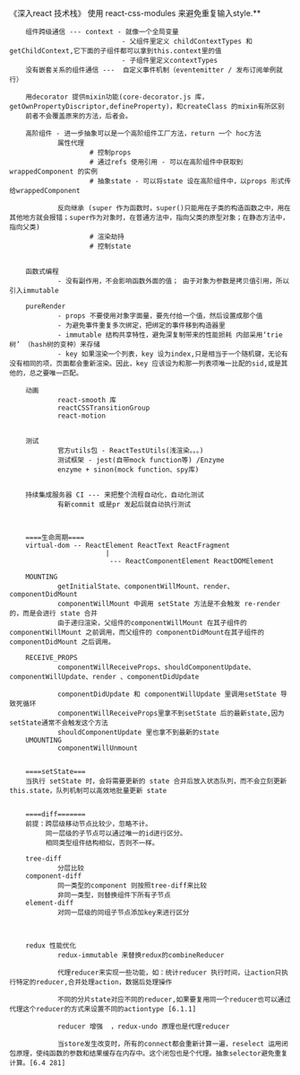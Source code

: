 《深入react 技术栈》
        使用 react-css-modules 来避免重复输入style.**

        组件跨级通信 --- context - 就像一个全局变量
                                - 父组件里定义 childContextTypes 和 getChildContext,它下面的子组件都可以拿到this.context里的值
                                - 子组件里定义contextTypes
        没有嵌套关系的组件通信 ---  自定义事件机制（eventemitter / 发布订阅单例就行）

        用decorator 提供mixin功能(core-decorator.js 库，getOwnPropertyDiscriptor,defineProperty)，和createClass 的mixin有所区别
        前者不会覆盖原来的方法，后者会。

        高阶组件 - 进一步抽象可以是一个高阶组件工厂方法，return 一个 hoc方法
                属性代理
                        # 控制props
                        # 通过refs 使用引用 - 可以在高阶组件中获取到 wrappedComponent 的实例
                        # 抽象state - 可以将state 设在高阶组件中，以props 形式传给wrappedComponent

                反向继承 (super 作为函数时，super()只能用在子类的构造函数之中，用在其他地方就会报错；super作为对象时，在普通方法中，指向父类的原型对象；在静态方法中，指向父类)
                        # 渲染劫持
                        # 控制state


        函数式编程
                - 没有副作用，不会影响函数外面的值； 由于对象为参数是拷贝值引用，所以引入immutable

        pureRender
                - props 不要使用对象字面量，要先付给一个值，然后设置成那个值
                - 为避免事件重复多次绑定，把绑定的事件移到构造器里
                - immutable 结构共享特性，避免深复制带来的性能损耗 内部采用‘trie 树’ （hash树的变种）来存储      
                - key 如果渲染一个列表，key 设为index,只是相当于一个随机键，无论有没有相同的项，页面都会重新渲染。因此，key 应该设为和那一列表项唯一比配的sid,或是其他的，总之要唯一匹配。

        动画
                react-smooth 库
                reactCSSTransitionGroup
                react-motion
                

        测试
                官方utils包 - ReactTestUtils(浅渲染。。。)
                测试框架 - jest(自带mock function等) /Enzyme
                enzyme + sinon(mock function、spy库) 


        持续集成服务器 CI --- 来把整个流程自动化，自动化测试
                有新commit 或是pr 发起后就自动执行测试
                 


        ====生命周期====
        virtual-dom -- ReactElement ReactText ReactFragment
                            |
                             --- ReactComponentElement ReactDOMElement  

        MOUNTING
                getInitialState、componentWillMount、render、componentDidMount
                componentWillMount 中调用 setState 方法是不会触发 re-render的，而是会进行 state 合并
                由于递归渲染，父组件的componentWillMount 在其子组件的 componentWillMount 之前调用，而父组件的 componentDidMount在其子组件的 componentDidMount 之后调用。

        RECEIVE_PROPS
                componentWillReceiveProps、shouldComponentUpdate、componentWillUpdate、render 、componentDidUpdate

                componentDidUpdate 和 componentWillUpdate 里调用setState 导致死循环
                componentWillReceiveProps里拿不到setState 后的最新state,因为setState通常不会触发这个方法
                shouldComponentUpdate 里也拿不到最新的state
        UMOUNTING
                componentWillUnmount


        ====setState===
        当执行 setState 时，会将需要更新的 state 合并后放入状态队列，而不会立刻更新 this.state，队列机制可以高效地批量更新 state
        

        ====diff=======
        前提：跨层级移动节点比较少，忽略不计。
             同一层级的子节点可以通过唯一的id进行区分。
             相同类型组件结构相似，否则不一样。

        tree-diff
                分层比较
        component-diff
                同一类型的component 则按照tree-diff来比较
                非同一类型，则替换组件下所有子节点
        element-diff 
                对同一层级的同组子节点添加key来进行区分



        redux 性能优化
                redux-immutable 来替换redux的combineReducer
                
                代理reducer来实现一些功能，如：统计reducer 执行时间，让action只执行特定的reducer,合并处理action，数据后处理操作

                不同的分片state对应不同的reducer,如果要复用同一个reducer也可以通过代理这个reducer的方式来设置不同的actiontype [6.1.1] 

                reducer 增强  ，redux-undo 原理也是代理reducer

                当store发生改变时，所有的connect都会重新计算一遍，reselect 运用闭包原理，使纯函数的参数和结果缓存在内存中。这个闭包也是个代理。抽象selector避免重复计算。[6.4 281]